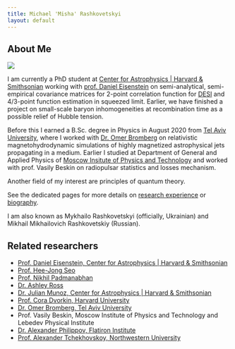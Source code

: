 ```yaml
---
title: Michael 'Misha' Rashkovetskyi
layout: default
---
```


## About Me

<img class="profile-picture" src="https://avatars0.githubusercontent.com/u/20524039?s=400&v=4">

I am currently a PhD student at [Center for Astrophysics \| Harvard & Smithsonian](https://cfa.harvard.edu) working with [prof. Daniel Eisenstein](https://scholar.harvard.edu/deisenstein) on semi-analytical, semi-empirical covariance matrices for 2-point correlation function for [DESI](https://desi.lbl.gov) and 4/3-point function estimation in squeezed limit. Earlier, we have finished a project on small-scale baryon inhomogeneities at recombination time as a possible relief of Hubble tension.

Before this I earned a B.Sc. degree in Physics in August 2020 from [Tel Aviv University](https://english.tau.ac.il), where I worked with [Dr. Omer Bromberg](https://physics.tau.ac.il/profile/omerbr) on relativistic magnetohydrodynamic simulations of highly magnetized astrophysical jets propagating in a medium. Earlier I studied at Department of General and Applied Physics of [Moscow Insitute of Physics and Technology](https://mipt.ru/english/) and worked with prof. Vasily Beskin on radiopulsar statistics and losses mechanism.

Another field of my interest are principles of quantum theory.

See the dedicated pages for more details on [research experience](research) or [biography](bio).

I am also known as Mykhailo Rashkovetskyi (officially, Ukrainian) and Mikhail Mikhailovich Rashkovetskiy (Russian).

## Related researchers

* [Prof. Daniel Eisenstein, Center for Astrophysics \| Harvard & Smithsonian](https://scholar.harvard.edu/deisenstein)
* [Prof. Hee-Jong Seo](https://www.ohio.edu/cas/seoh)
* [Prof. Nikhil Padmanabhan](https://physics.yale.edu/people/nikhil-padmanabhan)
* [Dr. Ashley Ross](https://u.osu.edu/ross.1333/)
* [Dr. Julian Munoz, Center for Astrophysics \| Harvard & Smithsonian](https://scholar.harvard.edu/julianbmunoz/home)
* [Prof. Cora Dvorkin, Harvard University](http://dvorkin.physics.harvard.edu/Home.html)
* [Dr. Omer Bromberg, Tel Aviv University](https://physics.tau.ac.il/profile/omerbr)
* Prof. Vasily Beskin, Moscow Institute of Physics and Technology and Lebedev Physical Institute
* [Dr. Alexander Philippov, Flatiron Institute](https://sashaphilippov.wixsite.com/sashaph)
* [Prof. Alexander Tchekhovskoy, Northwestern University](https://sites.google.com/site/atchekho/)
